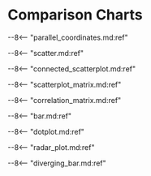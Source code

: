 # Comparison Charts

--8<-- "parallel_coordinates.md:ref"

--8<-- "scatter.md:ref"

--8<-- "connected_scatterplot.md:ref"

--8<-- "scatterplot_matrix.md:ref"

--8<-- "correlation_matrix.md:ref"

--8<-- "bar.md:ref"

--8<-- "dotplot.md:ref"

--8<-- "radar_plot.md:ref"

--8<-- "diverging_bar.md:ref"

